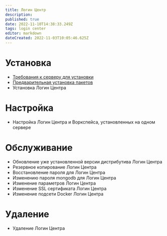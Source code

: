 ```yaml
---
title: Логин Центр
description: 
published: true
date: 2022-11-10T14:38:33.249Z
tags: login center
editor: markdown
dateCreated: 2022-11-03T10:05:46.625Z
---
```


# Установка
- [Требования к серверу для установки](/ru/login-center/requirments)
- [Предварительная установка пакетов](/ru/login-center/installPackages)
- Установка Логин Центра

# Настройка
- Настройка Логин Центра и Воркспейса, установленных на одном сервере
# Обслуживание
- Обновление уже установленной версии дистрибутива Логин Центра
- Резервное копирование Логин Центра
- Восстановление пароля для Логин Центра
- Изменению пароля mongodb для Логин Центра
- Изменение параметров Логин Центра
- Изменение SSL сертификата Логин Центра
- Изменение подсети Docker Логин Центра
# Удаление
 - Удаление Логин Центра